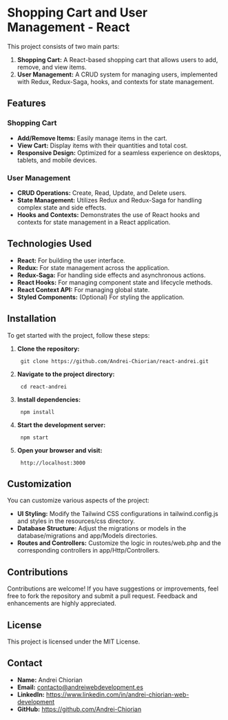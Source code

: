 # Shopping Cart and User Management - React

This project consists of two main parts:

1. **Shopping Cart:** A React-based shopping cart that allows users to add, remove, and view items.
2. **User Management:** A CRUD system for managing users, implemented with Redux, Redux-Saga, hooks, and contexts for state management.

## Features

### Shopping Cart

- **Add/Remove Items:** Easily manage items in the cart.
- **View Cart:** Display items with their quantities and total cost.
- **Responsive Design:** Optimized for a seamless experience on desktops, tablets, and mobile devices.

### User Management

- **CRUD Operations:** Create, Read, Update, and Delete users.
- **State Management:** Utilizes Redux and Redux-Saga for handling complex state and side effects.
- **Hooks and Contexts:** Demonstrates the use of React hooks and contexts for state management in a React application.

## Technologies Used

- **React:** For building the user interface.
- **Redux:** For state management across the application.
- **Redux-Saga:** For handling side effects and asynchronous actions.
- **React Hooks:** For managing component state and lifecycle methods.
- **React Context API:** For managing global state.
- **Styled Components:** (Optional) For styling the application.

## Installation

To get started with the project, follow these steps:

1. **Clone the repository:**
   
        git clone https://github.com/Andrei-Chiorian/react-andrei.git
   
3. **Navigate to the project directory:**
   
        cd react-andrei

4. **Install dependencies:**

        npm install
   
7. **Start the development server:**
   
        npm start

9. **Open your browser and visit:**
    
        http://localhost:3000
   

## Customization
You can customize various aspects of the project:

- **UI Styling:** Modify the Tailwind CSS configurations in tailwind.config.js and styles in the resources/css directory.
- **Database Structure:** Adjust the migrations or models in the database/migrations and app/Models directories.
- **Routes and Controllers:** Customize the logic in routes/web.php and the corresponding controllers in app/Http/Controllers.
    
## Contributions
Contributions are welcome! If you have suggestions or improvements, feel free to fork the repository and submit a pull request. Feedback and enhancements are highly appreciated.

## License
This project is licensed under the MIT License.

## Contact
- **Name:** Andrei Chiorian
- **Email:** contacto@andreiwebdevelopment.es
- **LinkedIn:** https://www.linkedin.com/in/andrei-chiorian-web-development
- **GitHub:** https://github.com/Andrei-Chiorian
